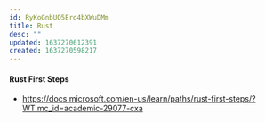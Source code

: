 ```yaml
---
id: RyKoGnbUO5Ero4bXWuDMm
title: Rust
desc: ""
updated: 1637270612391
created: 1637270598217
---
```


#### Rust First Steps

- https://docs.microsoft.com/en-us/learn/paths/rust-first-steps/?WT.mc_id=academic-29077-cxa

